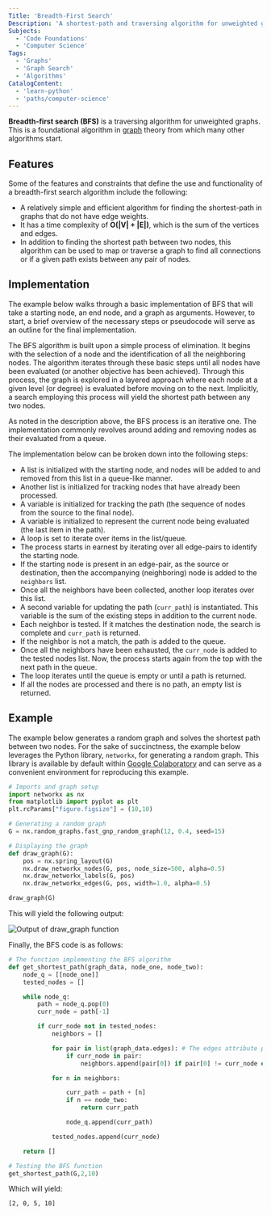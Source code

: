 ```yaml
---
Title: 'Breadth-First Search'
Description: 'A shortest-path and traversing algorithm for unweighted graphs.'
Subjects:
  - 'Code Foundations'
  - 'Computer Science'
Tags:
  - 'Graphs'
  - 'Graph Search'
  - 'Algorithms'
CatalogContent:
  - 'learn-python'
  - 'paths/computer-science'
---
```


**Breadth-first search (BFS)** is a traversing algorithm for unweighted graphs. This is a foundational algorithm in [graph](https://www.codecademy.com/resources/docs/general/graph) theory from which many other algorithms start.

## Features

Some of the features and constraints that define the use and functionality of a breadth-first search algorithm include the following:

- A relatively simple and efficient algorithm for finding the shortest-path in graphs that do not have edge weights.
- It has a time complexity of **O(|V| + |E|)**, which is the sum of the vertices and edges.
- In addition to finding the shortest path between two nodes, this algorithm can be used to map or traverse a graph to find all connections or if a given path exists between any pair of nodes.

## Implementation

The example below walks through a basic implementation of BFS that will take a starting node, an end node, and a graph as arguments. However, to start, a brief overview of the necessary steps or pseudocode will serve as an outline for the final implementation.

The BFS algorithm is built upon a simple process of elimination. It begins with the selection of a node and the identification of all the neighboring nodes. The algorithm iterates through these basic steps until all nodes have been evaluated (or another objective has been achieved). Through this process, the graph is explored in a layered approach where each node at a given level (or degree) is evaluated before moving on to the next. Implicitly, a search employing this process will yield the shortest path between any two nodes.

As noted in the description above, the BFS process is an iterative one. The implementation commonly revolves around adding and removing nodes as their evaluated from a queue.

The implementation below can be broken down into the following steps:

- A list is initialized with the starting node, and nodes will be added to and removed from this list in a queue-like manner.
- Another list is initialized for tracking nodes that have already been processed.
- A variable is initialized for tracking the path (the sequence of nodes from the source to the final node).
- A variable is initialized to represent the current node being evaluated (the last item in the path).
- A loop is set to iterate over items in the list/queue.
- The process starts in earnest by iterating over all edge-pairs to identify the starting node.
- If the starting node is present in an edge-pair, as the source or destination, then the accompanying (neighboring) node is added to the `neighbors` list.
- Once all the neighbors have been collected, another loop iterates over this list.
- A second variable for updating the path (`curr_path`) is instantiated. This variable is the sum of the existing steps in addition to the current node.
- Each neighbor is tested. If it matches the destination node, the search is complete and `curr_path` is returned.
- If the neighbor is not a match, the path is added to the queue.
- Once all the neighbors have been exhausted, the `curr_node` is added to the tested nodes list. Now, the process starts again from the top with the next path in the queue.
- The loop iterates until the queue is empty or until a path is returned.
- If all the nodes are processed and there is no path, an empty list is returned.

## Example

The example below generates a random graph and solves the shortest path between two nodes. For the sake of succinctness, the example below leverages the Python library, `networkx`, for generating a random graph. This library is available by default within [Google Colaboratory](https://colab.research.google.com) and can serve as a convenient environment for reproducing this example.

```python
# Imports and graph setup
import networkx as nx
from matplotlib import pyplot as plt
plt.rcParams["figure.figsize"] = (10,10)

# Generating a random graph
G = nx.random_graphs.fast_gnp_random_graph(12, 0.4, seed=15)

# Displaying the graph
def draw_graph(G):
    pos = nx.spring_layout(G)
    nx.draw_networkx_nodes(G, pos, node_size=500, alpha=0.5)
    nx.draw_networkx_labels(G, pos)
    nx.draw_networkx_edges(G, pos, width=1.0, alpha=0.5)

draw_graph(G)
```

This will yield the following output:

![Output of draw_graph function](https://raw.githubusercontent.com/Codecademy/docs/main/media/networkx-graph-example.png)

Finally, the BFS code is as follows:

```python
# The function implementing the BFS algorithm
def get_shortest_path(graph_data, node_one, node_two):
    node_q = [[node_one]]
    tested_nodes = []

    while node_q:
        path = node_q.pop(0)
        curr_node = path[-1]

        if curr_node not in tested_nodes:
            neighbors = []

            for pair in list(graph_data.edges): # The edges attribute provides a list of tuples containing all edge pairs
                if curr_node in pair:
                    neighbors.append(pair[0]) if pair[0] != curr_node else neighbors.append(pair[1])

            for n in neighbors:

                curr_path = path + [n]
                if n == node_two:
                    return curr_path

                node_q.append(curr_path)

            tested_nodes.append(curr_node)

    return []

# Testing the BFS function
get_shortest_path(G,2,10)
```

Which will yield:

```shell
[2, 0, 5, 10]
```
